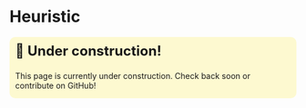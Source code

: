 # Heuristic

<div style="background-color: #fdf9d0; border-radius: 10px; padding: 10px; padding-bottom: 0px; position: relative; overflow: hidden;">
  <div style="font-weight: bold; font-size: 1.5rem; position: absolute; top: 10px; left: 10px;">🚧 Under construction!</div>
  <p style="margin-top: 50px;">This page is currently under construction. Check back soon or contribute on GitHub!</p>
</div>
<span></span>
